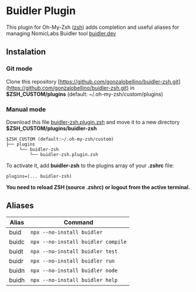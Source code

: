 # Buidler Plugin

This plugin for Oh-My-Zsh ([zsh](https://ohmyz.sh/)) adds completion and useful aliases for managing NomicLabs Buidler tool [buidler.dev](buidler.dev)

## Instalation

### Git mode

Clone this repository [https://github.com/gonzalobellino/buidler-zsh.git](https://github.com/gonzalobellino/buidler-zsh.git) in **$ZSH_CUSTOM/plugins** (default: ~/.oh-my-zsh/custom/plugins)

### Manual mode

Download this file [buidler-zsh.plugin.zsh](https://raw.githubusercontent.com/gonzalobellino/buidler-zsh/master/buidler-zsh.plugin.zsh) and move it to a new directory **$ZSH_CUSTOM/plugins/buidler-zsh**


```
$ZSH_CUSTOM (default:~/.oh-my-zsh/custom)
├── plugins
     └── buidler-zsh
         └── buidler-zsh.plugin.zsh
```

To activate it, add **buidler-zsh** to the plugins array of your **.zshrc** file:

```
plugins=(... buidler-zsh)
```

**You need to reload ZSH (source .zshrc) or logout from the active terminal.**


## Aliases

| Alias   | Command                            |
| ------- | ---------------------------------- |
| buid     | `npx --no-install buidler`        |
| buidc    | `npx --no-install buidler compile`|
| buidt    | `npx --no-install buidler test`   |
| buidr    | `npx --no-install buidler run`    |
| buidn    | `npx --no-install buidler node`   |
| buidh    | `npx --no-install buidler help`   |